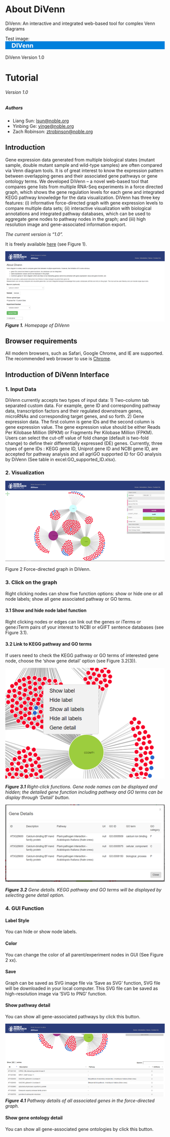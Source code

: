 # About DiVenn
DiVenn: An interactive and integrated web-based tool for complex Venn diagrams

Test image:
![alt text](./image/navbackground.png)

>>>>>>>>>>>>>>>>>>>>>>>>>>>>>>>>>>>>>>>>>>>>>>>>>>>>>>>>>>>>>>>>>>>>>>



DiVenn
Version 1.0
# Tutorial
###### Version 1.0

##### Authors
- Liang Sun: lsun@noble.org
- Yinbing Ge: yinge@noble.org
- Zach Robinson: ztrobinson@noble.org



 
## Introduction
Gene expression data generated from multiple biological states (mutant sample, double mutant sample and wild-type samples) are often compared via Venn diagram tools. It is of great interest to know the expression pattern between overlapping genes and their associated gene pathways or gene ontology terms. We developed DiVenn – a novel web-based tool that compares gene lists from multiple RNA-Seq experiments in a force directed graph, which shows the gene regulation levels for each gene and integrated KEGG pathway knowledge for the data visualization. DiVenn has three key features: (i) informative force-directed graph with gene expression levels to compare multiple data sets; (ii) interactive visualization with biological annotations and integrated pathway databases, which can be used to aggregate gene nodes to pathway nodes in the graph; and (iii) high resolution image and gene-associated information export.


*The current version is “1.0”.*

It is freely available [here](http://10.84.2.163/index.php) (see Figure 1). 

 
![Home Page](./image/tutorial/homepage.PNG)
 _**Figure 1.** Homepage of DiVenn_


## Browser requirements
All modern browsers, such as Safari, Google Chrome, and IE are supported. The recommended web browser to use is [Chrome](https://www.google.com/chrome/). 

## Introduction of DiVenn Interface
### 1.   Input Data

DiVenn currently accepts two types of input data: 1) Two-column tab separated custom data. For example, gene ID and corresponding pathway data, transcription factors and their regulated downstream genes, microRNAs and corresponding target genes, and so forth. 2) Gene expression data. The first column is gene IDs and the second column is gene expression value. The gene expression value should be either Reads Per Kilobase Million (RPKM) or Fragments Per Kilobase Million (FPKM). Users can select the cut-off value of fold change (default is two-fold change) to define their differentially expressed (DE) genes. Currently, three types of gene IDs : KEGG gene ID, Uniprot gene ID  and NCBI gene ID, are accepted for pathway analysis and all agriGO  supported ID for GO analysis by DiVenn (See table in excel:GO_supported_ID.xlsx).


### 2.   Visualization
![Visualization Example](./image/tutorial/force-directed-graph.PNG)

 
Figure 2 Force-directed graph in DiVenn.




### 3.	Click on the graph
Right clicking nodes can show five function options: show or hide one or all node labels; show all gene associated pathway or GO terms.

#### 3.1	Show and hide node label function
Right clicking nodes or edges can link out the genes or iTerms or gene:iTerm pairs of your interest to NCBI or eGIFT sentence databases (see Figure 3.1).

#### 3.2	Link to KEGG pathway and GO terms
If users need to check the KEGG pathway or GO terms of interested gene node, choose the ‘show gene detail’ option (see Figure 3.2(3)).

 
![Right-Click Example](./image/tutorial/clickGraph.PNG)

_**Figure 3.1** Right-click functions. Gene node names can be displayed and hidden; the detailed gene function including pathway and GO terms can be display through ‘Detail’ button._


![Gene Detail Example](./image/tutorial/geneDetail.PNG)

_**Figure 3.2** Gene details. KEGG pathway and GO terms will be displayed by selecting gene detail option._

### 4.	GUI Function

#### Label Style
You can hide or show node labels. 

#### Color
You can change the color of all parent/experiment nodes in GUI (See Figure 2 xx).

#### Save
Graph can be saved as SVG image file via ‘Save as SVG’ function, SVG file will be downloaded in your local computer. This SVG file can be saved as high-resolution image via ‘SVG to PNG’ function. 

#### Show pathway detail
You can show all gene-associated pathways by click this button.
 
![Pathway Example](./image/tutorial/pathwayTable.PNG)
_**Figure 4.1** Pathway details of all associated genes in the force-directed graph._

#### Show gene ontology detail
You can show all gene-associated gene ontologies by click this button.



